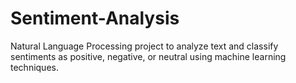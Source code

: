 # Sentiment-Analysis
Natural Language Processing project to analyze text and classify sentiments as positive, negative, or neutral using machine learning techniques.
